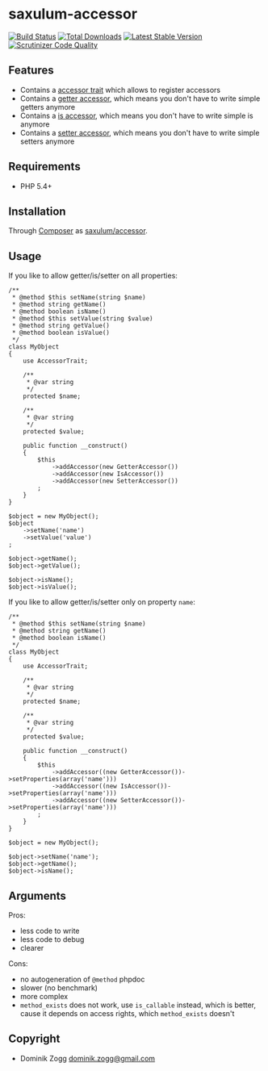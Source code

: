 saxulum-accessor
================

[![Build Status](https://api.travis-ci.org/saxulum/saxulum-accessor.png?branch=master)](https://travis-ci.org/saxulum/saxulum-accessor)
[![Total Downloads](https://poser.pugx.org/saxulum/saxulum-accessor/downloads.png)](https://packagist.org/packages/saxulum/saxulum-accessor)
[![Latest Stable Version](https://poser.pugx.org/saxulum/saxulum-accessor/v/stable.png)](https://packagist.org/packages/saxulum/saxulum-accessor)
[![Scrutinizer Code Quality](https://scrutinizer-ci.com/g/saxulum/saxulum-accessor/badges/quality-score.png?b=master)](https://scrutinizer-ci.com/g/saxulum/saxulum-accessor/?branch=master)

Features
--------

 * Contains a [accessor trait][1] which allows to register accessors
 * Contains a [getter accessor][2], which means you don't have to write simple getters anymore
 * Contains a [is accessor][3], which means you don't have to write simple is anymore
 * Contains a [setter accessor][4], which means you don't have to write simple setters anymore

Requirements
------------

 * PHP 5.4+

Installation
------------

Through [Composer](http://getcomposer.org) as [saxulum/accessor][5].

Usage
-----

If you like to allow getter/is/setter on all properties:

``` {.php}
/**
 * @method $this setName(string $name)
 * @method string getName()
 * @method boolean isName()
 * @method $this setValue(string $value)
 * @method string getValue()
 * @method boolean isValue()
 */
class MyObject
{
    use AccessorTrait;

    /**
     * @var string
     */
    protected $name;

    /**
     * @var string
     */
    protected $value;

    public function __construct()
    {
        $this
            ->addAccessor(new GetterAccessor())
            ->addAccessor(new IsAccessor())
            ->addAccessor(new SetterAccessor())
        ;
    }
}

$object = new MyObject();
$object
    ->setName('name')
    ->setValue('value')
;

$object->getName();
$object->getValue();

$object->isName();
$object->isValue();
```

If you like to allow getter/is/setter only on property `name`:

``` {.php}
/**
 * @method $this setName(string $name)
 * @method string getName()
 * @method boolean isName()
 */
class MyObject
{
    use AccessorTrait;

    /**
     * @var string
     */
    protected $name;

    /**
     * @var string
     */
    protected $value;

    public function __construct()
    {
        $this
            ->addAccessor((new GetterAccessor())->setProperties(array('name')))
            ->addAccessor((new IsAccessor())->setProperties(array('name')))
            ->addAccessor((new SetterAccessor())->setProperties(array('name')))
        ;
    }
}

$object = new MyObject();

$object->setName('name');
$object->getName();
$object->isName();
```

Arguments
---------

Pros:

- less code to write
- less code to debug
- clearer

Cons:

- no autogeneration of `@method` phpdoc
- slower (no benchmark)
- more complex
- `method_exists` does not work, use `is_callable` instead, which is better, cause it depends on access rights, which `method_exists` doesn't


Copyright
---------
* Dominik Zogg <dominik.zogg@gmail.com>


[1]: https://github.com/saxulum/saxulum-accessor/blob/master/src/Saxulum/Accessor/AccessorTrait.php
[2]: https://github.com/saxulum/saxulum-accessor/blob/master/src/Saxulum/Accessor/Accessors/GetterAccessor.php
[3]: https://github.com/saxulum/saxulum-accessor/blob/master/src/Saxulum/Accessor/Accessors/IsAccessor.php
[4]: https://github.com/saxulum/saxulum-accessor/blob/master/src/Saxulum/Accessor/Accessors/SetterAccessor.php
[5]: https://github.com/saxulum/saxulum-accessor
